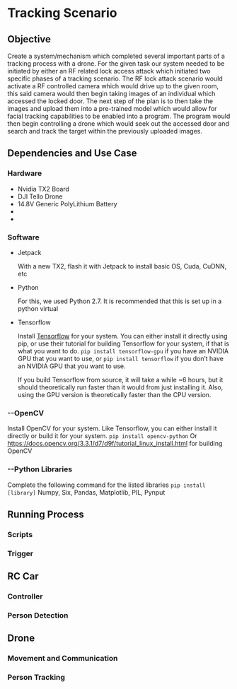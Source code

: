 # Tracking Scenario
## Objective

Create a system/mechanism which completed several important parts of a tracking process with a drone. For the given task our system needed to be initiated by either an RF related lock access attack which initiated two specific phases of a tracking scenario. The RF lock attack scenario would activate a RF controlled camera which would drive up to the given room, this said camera would then begin taking images of an individual which accessed the locked door. The next step of the plan is to then take the images and upload them into a pre-trained model which would allow for facial tracking capabilities to be enabled into a program. The program would then begin controlling a drone which would seek out the accessed door and search and track the target within the previously uploaded images.

## Dependencies and Use Case
### Hardware
- Nvidia TX2 Board
- DJI Tello Drone
- 14.8V Generic PolyLithium Battery
- 
- 

### Software
- Jetpack

  With a new TX2, flash it with Jetpack to install basic OS, Cuda, CuDNN, etc
- Python
  
  For this, we used Python 2.7. It is recommended that this is set up in a python virtual 
- Tensorflow 
  
  Install [Tensorflow](https://www.tensorflow.org/install/) for your system. You can either install it directly using pip, or use their tutorial for building Tensorflow for your system, if that is what you want to do. `pip install tensorflow-gpu` if you have an NVIDIA GPU that you want to use, or `pip install tensorflow` if you don’t have an NVIDIA GPU that you want to use.
  
  If you build Tensorflow from source, it will take a while ~6 hours, but it should theoretically run faster than it would from just installing it. Also, using the GPU version is theoretically faster than the CPU version.
### --OpenCV
Install OpenCV for your system. Like Tensorflow, you can either install it directly or build it for your system.
`pip install opencv-python`
Or https://docs.opencv.org/3.3.1/d7/d9f/tutorial_linux_install.html for building OpenCV
### --Python Libraries
Complete the following command for the listed libraries
`pip install [library]`
Numpy, Six, Pandas, Matplotlib, PIL, Pynput

## Running Process
### Scripts


### Trigger


## RC Car
### Controller



### Person Detection



## Drone
### Movement and Communication



### Person Tracking
